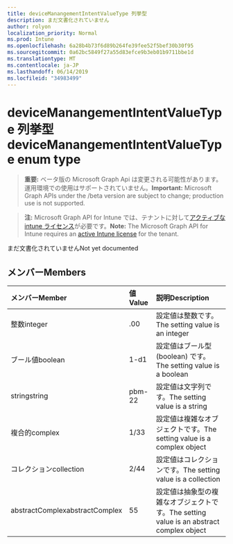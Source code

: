 ```yaml
---
title: deviceManangementIntentValueType 列挙型
description: まだ文書化されていません
author: rolyon
localization_priority: Normal
ms.prod: Intune
ms.openlocfilehash: 6a28b4b73f6d89b264fe39fee52f5bef30b30f95
ms.sourcegitcommit: 0a62bc5849f27a55d83efce9b3eb01b9711bbe1d
ms.translationtype: MT
ms.contentlocale: ja-JP
ms.lasthandoff: 06/14/2019
ms.locfileid: "34983499"
---
```

# <a name="devicemanangementintentvaluetype-enum-type"></a><span data-ttu-id="f7f1b-103">deviceManangementIntentValueType 列挙型</span><span class="sxs-lookup"><span data-stu-id="f7f1b-103">deviceManangementIntentValueType enum type</span></span>

> <span data-ttu-id="f7f1b-104">**重要:** ベータ版の Microsoft Graph Api は変更される可能性があります。運用環境での使用はサポートされていません。</span><span class="sxs-lookup"><span data-stu-id="f7f1b-104">**Important:** Microsoft Graph APIs under the /beta version are subject to change; production use is not supported.</span></span>

> <span data-ttu-id="f7f1b-105">**注:** Microsoft Graph API for Intune では、テナントに対して[アクティブな intune ライセンス](https://go.microsoft.com/fwlink/?linkid=839381)が必要です。</span><span class="sxs-lookup"><span data-stu-id="f7f1b-105">**Note:** The Microsoft Graph API for Intune requires an [active Intune license](https://go.microsoft.com/fwlink/?linkid=839381) for the tenant.</span></span>

<span data-ttu-id="f7f1b-106">まだ文書化されていません</span><span class="sxs-lookup"><span data-stu-id="f7f1b-106">Not yet documented</span></span>

## <a name="members"></a><span data-ttu-id="f7f1b-107">メンバー</span><span class="sxs-lookup"><span data-stu-id="f7f1b-107">Members</span></span>
|<span data-ttu-id="f7f1b-108">メンバー</span><span class="sxs-lookup"><span data-stu-id="f7f1b-108">Member</span></span>|<span data-ttu-id="f7f1b-109">値</span><span class="sxs-lookup"><span data-stu-id="f7f1b-109">Value</span></span>|<span data-ttu-id="f7f1b-110">説明</span><span class="sxs-lookup"><span data-stu-id="f7f1b-110">Description</span></span>|
|:---|:---|:---|
|<span data-ttu-id="f7f1b-111">整数</span><span class="sxs-lookup"><span data-stu-id="f7f1b-111">integer</span></span>|<span data-ttu-id="f7f1b-112">.0</span><span class="sxs-lookup"><span data-stu-id="f7f1b-112">0</span></span>|<span data-ttu-id="f7f1b-113">設定値は整数です。</span><span class="sxs-lookup"><span data-stu-id="f7f1b-113">The setting value is an integer</span></span>|
|<span data-ttu-id="f7f1b-114">ブール値</span><span class="sxs-lookup"><span data-stu-id="f7f1b-114">boolean</span></span>|<span data-ttu-id="f7f1b-115">1-d</span><span class="sxs-lookup"><span data-stu-id="f7f1b-115">1</span></span>|<span data-ttu-id="f7f1b-116">設定値はブール型 (boolean) です。</span><span class="sxs-lookup"><span data-stu-id="f7f1b-116">The setting value is a boolean</span></span>|
|<span data-ttu-id="f7f1b-117">string</span><span class="sxs-lookup"><span data-stu-id="f7f1b-117">string</span></span>|<span data-ttu-id="f7f1b-118">pbm-2</span><span class="sxs-lookup"><span data-stu-id="f7f1b-118">2</span></span>|<span data-ttu-id="f7f1b-119">設定値は文字列です。</span><span class="sxs-lookup"><span data-stu-id="f7f1b-119">The setting value is a string</span></span>|
|<span data-ttu-id="f7f1b-120">複合的</span><span class="sxs-lookup"><span data-stu-id="f7f1b-120">complex</span></span>|<span data-ttu-id="f7f1b-121">1/3</span><span class="sxs-lookup"><span data-stu-id="f7f1b-121">3</span></span>|<span data-ttu-id="f7f1b-122">設定値は複雑なオブジェクトです。</span><span class="sxs-lookup"><span data-stu-id="f7f1b-122">The setting value is a complex object</span></span>|
|<span data-ttu-id="f7f1b-123">コレクション</span><span class="sxs-lookup"><span data-stu-id="f7f1b-123">collection</span></span>|<span data-ttu-id="f7f1b-124">2/4</span><span class="sxs-lookup"><span data-stu-id="f7f1b-124">4</span></span>|<span data-ttu-id="f7f1b-125">設定値はコレクションです。</span><span class="sxs-lookup"><span data-stu-id="f7f1b-125">The setting value is a collection</span></span>|
|<span data-ttu-id="f7f1b-126">abstractComplex</span><span class="sxs-lookup"><span data-stu-id="f7f1b-126">abstractComplex</span></span>|<span data-ttu-id="f7f1b-127">5</span><span class="sxs-lookup"><span data-stu-id="f7f1b-127">5</span></span>|<span data-ttu-id="f7f1b-128">設定値は抽象型の複雑なオブジェクトです。</span><span class="sxs-lookup"><span data-stu-id="f7f1b-128">The setting value is an abstract complex object</span></span>|





